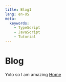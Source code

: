 ```yaml
---
title: Blog1 
lang: en-US
meta:
  keywords:
    - TypeScript
    - JavaScript
    - Tutorial
---
```


# Blog
Yolo so I am amazing
[Home](/)